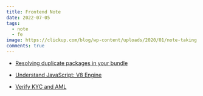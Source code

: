 ```yaml
---
title: Frontend Note
date: 2022-07-05
tags:
  - note
  - fe
image: https://clickup.com/blog/wp-content/uploads/2020/01/note-taking.png
comments: true
---
```

* [Resolving duplicate packages in your bundle](https://github.com/darrenscerri/duplicate-package-checker-webpack-plugin#resolving-duplicate-packages-in-your-bundle)
* [Understand JavaScript: V8 Engine](https://garden.bradwoods.io/blueprints/js-engine/basic)
* [Verify KYC and AML](https://sumsub.com)

  [](https://complyadvantage.com/insights/topic/aml-compliance/)